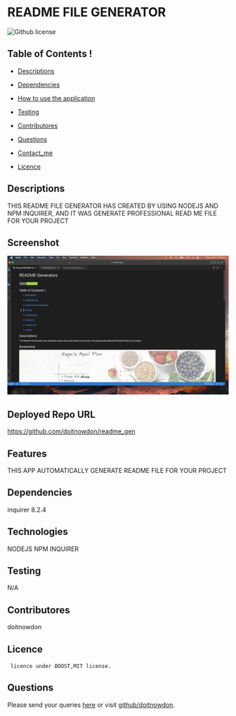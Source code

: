 # README FILE GENERATOR
![Github license](https://img.shields.io/badge/license-BOOST,MIT-green.svg)

## Table of Contents !
 * [Descriptions](#description)
 * [Dependencies](#Dependencies)
 * [How to use the application](#HowToUseThisApplication)
 * [Testing](#testting)
 * [Contributores](#Contributores)
 * [Questions](#qestions)
 * [Contact_me](#contact_me)


* [Licence](#licence)


## Descriptions 
THIS README FILE GENERATOR HAS CREATED BY USING NODEJS AND NPM INQUIRER, AND IT WAS GENERATE PROFESSIONAL READ ME FILE FOR YOUR PROJECT 

## Screenshot 
![alt-text](./test1.png)

## Deployed Repo URL 
https://github.com/doitnowdon/readme_gen

## Features 
THIS APP AUTOMATICALLY GENERATE README FILE FOR YOUR PROJECT 

## Dependencies
inquirer 8.2.4

## Technologies 
NODEJS NPM INQUIRER 

## Testing
N/A

## Contributores
doitnowdon


## Licence
    
     licence under BOOST,MIT license.
## Questions
Please send your queries [here](mailto:donsyntex@gmail.com?subject=[GitHub]%20Dev%20Connect) or visit [github/doitnowdon](https://github.com/doitnowdon).


